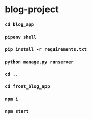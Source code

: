 # blog-project

### `cd blog_app`
### `pipenv shell`
### `pip install -r requirements.txt`
### `python manage.py runserver`

### `cd ..`
### `cd front_blog_app`


### `npm i`
### `npm start`
